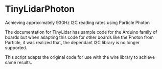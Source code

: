 # TinyLidarPhoton
Achieving approximately 930Hz I2C reading rates using Particle Photon

The documentation for TinyLidar has sample code for the Arduino family of boards but when adapting this code for other boards
like the Photon from Particle, it was realized that, the dependant I2C library is no longer supported.

This script adapts the original code for use with the wire library to achieve same results.
